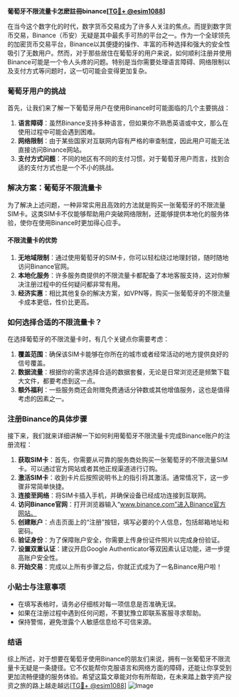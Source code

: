 **葡萄牙不限流量卡怎麽註冊binance[[TG💪+ @esim1088](https://t.me/s/esim1088)]**

在当今这个数字化的时代，数字货币交易成为了许多人关注的焦点。而提到数字货币交易，Binance（币安）无疑是其中最炙手可热的平台之一。作为一个全球领先的加密货币交易平台，Binance以其便捷的操作、丰富的币种选择和强大的安全性吸引了无数用户。然而，对于那些居住在葡萄牙的用户来说，如何顺利注册并使用Binance可能是一个令人头疼的问题。特别是当你需要处理语言障碍、网络限制以及支付方式等问题时，这一切可能会变得更加复杂。

### 葡萄牙用户的挑战

首先，让我们来了解一下葡萄牙用户在使用Binance时可能面临的几个主要挑战：

1. **语言障碍**：虽然Binance支持多种语言，但如果你不熟悉英语或中文，那么在使用过程中可能会遇到困难。
2. **网络限制**：由于某些国家对互联网内容有严格的审查制度，因此用户可能无法直接访问Binance网站。
3. **支付方式问题**：不同的地区有不同的支付习惯，对于葡萄牙用户而言，找到合适的支付方式也是一个不小的挑战。

### 解决方案：葡萄牙不限流量卡

为了解决上述问题，一种非常实用且高效的方法就是购买一张葡萄牙的不限流量SIM卡。这类SIM卡不仅能够帮助用户突破网络限制，还能够提供本地化的服务体验，使你在使用Binance时更加得心应手。

#### 不限流量卡的优势

1. **无地域限制**：通过使用葡萄牙的SIM卡，你可以轻松绕过地理封锁，随时随地访问Binance官网。
2. **本地化服务**：许多服务商提供的不限流量卡都配备了本地客服支持，这对你解决注册过程中的任何疑问都非常有用。
3. **经济实惠**：相比其他复杂的解决方案，如VPN等，购买一张葡萄牙的不限流量卡成本更低，性价比更高。

### 如何选择合适的不限流量卡？

在选择葡萄牙的不限流量卡时，有几个关键点你需要考虑：

1. **覆盖范围**：确保该SIM卡能够在你所在的城市或者经常活动的地方提供良好的信号覆盖。
2. **数据流量**：根据你的需求选择合适的数据套餐，无论是日常浏览还是频繁下载大文件，都要考虑到这一点。
3. **额外福利**：一些服务商还会附赠免费通话分钟数或其他增值服务，这也是值得考虑的因素之一。

### 注册Binance的具体步骤

接下来，我们就来详细讲解一下如何利用葡萄牙不限流量卡完成Binance账户的注册流程：

1. **获取SIM卡**：首先，你需要从可靠的服务商处购买一张葡萄牙的不限流量SIM卡。可以通过官方网站或者其他正规渠道进行订购。
2. **激活SIM卡**：收到卡片后按照说明书上的指引将其激活。通常情况下，这一步骤非常简单快捷。
3. **连接至网络**：将SIM卡插入手机，并确保设备已经成功连接到互联网。
4. **访问Binance官网**：打开浏览器输入“www.binance.com”进入Binance官方网站。
5. **创建账户**：点击页面上的“注册”按钮，填写必要的个人信息，包括邮箱地址和密码。
6. **验证身份**：为了保障账户安全，你需要上传身份证件照片以完成身份验证。
7. **设置双重认证**：建议开启Google Authenticator等双因素认证功能，进一步提高账户安全性。
8. **开始交易**：完成以上所有步骤之后，你就正式成为了一名Binance用户啦！

### 小贴士与注意事项

- 在填写表格时，请务必仔细核对每一项信息是否准确无误。
- 如果在注册过程中遇到任何问题，不要犹豫立即联系客服寻求帮助。
- 保持警惕，避免泄露个人敏感信息给不可信来源。

### 结语

综上所述，对于想要在葡萄牙使用Binance的朋友们来说，拥有一张葡萄牙不限流量卡无疑是一条捷径。它不仅能帮你克服语言和网络方面的障碍，还能让你享受到更加流畅便捷的服务体验。希望这篇文章能对你有所帮助，在未来踏上数字资产投资之旅的路上越走越远[[TG💪+ @esim1088](https://t.me/s/esim1088)] ![Image](https://i.postimg.cc/4NQfJmqS/Snipaste-2025-05-13-00-14-12.png)